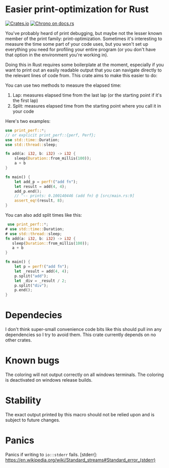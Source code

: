 # Easier print-optimization for Rust
[![Crates.io](https://img.shields.io/crates/v/print_perf.svg)](https://crates.io/crates/print_perf)
[![Chrono on docs.rs][docsrs-image]][docsrs]

[docsrs-image]: https://docs.rs/print_perf/badge.svg
[docsrs]: https://docs.rs/print_perf

You've probably heard of print debugging, but maybe not the lesser known
member of the print family: print-optimization. 
Sometimes it's interesting to measure the time some part of your code uses, 
but you won't set up everything you need for profiling your entire program 
(or you don't have that option in the environment you're working in).


Doing this in Rust requires some boilerplate at the moment, especially if 
you want to print out an easily readable output that you can navigate 
directly to the relevant lines of code from. This crate aims to make this
easier to do:

You can use two methods to measure the elapsed time:
1. Lap: measures elapsed time from the last lap (or the starting point if it's the first lap)
2. Split: measures elapsed time from the starting point where you call it in your code

Here's two examples:

```rust
use print_perf::*; 
// or explicit print_perf::{perf, Perf};
use std::time::Duration;
use std::thread::sleep;

fn add(a: i32, b: i32) -> i32 {
    sleep(Duration::from_millis(100));
    a + b
}

fn main() {
    let add_p = perf!("add fn");
    let result = add(4, 4);
    add_p.end();
    // ^-- prints: 0.100140446 (add fn) @ [src/main.rs:9]
    assert_eq!(result, 8);
}
```

You can also add split times like this:
```rust
 use print_perf::*;
# use std::time::Duration;
# use std::thread::sleep;
fn add(a: i32, b: i32) -> i32 {
   sleep(Duration::from_millis(100));
   a + b
}

fn main() {
    let p = perf!("add fn");
    let _result = add(4, 4);
    p.split("add");
    let _div = _result / 2;
    p.split("div");
    p.end();
}
```

# Dependecies

I don't think super-small convenience code bits like this should pull inn any dependencies so I try to avoid them. This crate currently depends on no other crates.

# Known bugs

The coloring will not output correctly on all windows terminals. The coloring is deactivated on windows release builds.

# Stability

The exact output printed by this macro should not be relied upon
and is subject to future changes.

# Panics

Panics if writing to `io::stderr` fails.
[stderr]: https://en.wikipedia.org/wiki/Standard_streams#Standard_error_(stderr)